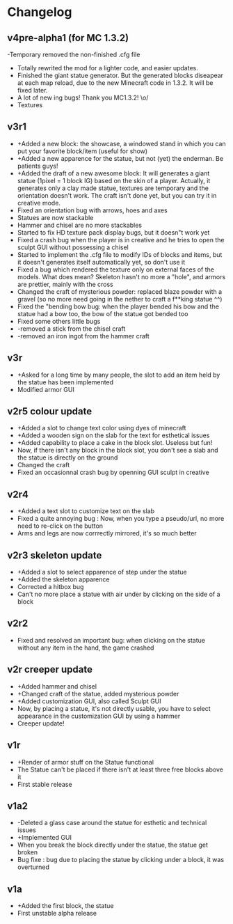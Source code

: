 # Changelog

## v4pre-alpha1 (for MC 1.3.2)

-Temporary removed the non-finished .cfg file
* Totally rewrited the mod for a lighter code, and easier updates.
* Finished the giant statue generator. But the generated blocks diseapear at each map reload, due to the new Minecraft code in 1.3.2. It will be fixed later.
* A lot of new ­ing bugs! Thank you MC1.3.2! \o/
* Textures

## v3r1

* +Added a new block: the showcase, a windowed stand in which you can put your favorite block/item (useful for show)
* +Added a new apparence for the statue, but not (yet) the enderman. Be patients guys!
* +Added the draft of a new awesome block: It will generates a giant statue (1pixel = 1 block IG) based on the skin of a player. Actually, it generates only a clay made statue, textures are temporary and the orientation doesn't work. The craft isn't done yet, but you can try it in creative mode.
* Fixed an orientation bug with arrows, hoes and axes
* Statues are now stackable
* Hammer and chisel are no more stackables
* Started to fix HD texture pack display bugs, but it doesn"t work yet
* Fixed a crash bug when the player is in creative and he tries to open the sculpt GUI without possessing a chisel
* Started to implement the .cfg file to modify IDs of blocks and items, but it doesn't generates itself automatically yet, so don't use it
* Fixed a bug which rendered the texture only on external faces of the models. What does mean? Skeleton hasn't no more a "hole", and armors are prettier, mainly with the cross
* Changed the craft of mysterious powder: replaced blaze powder with a gravel (so no more need going in the nether to craft a f\*\*king statue ^^)
* Fixed the "bending bow bug: when the player bended his bow and the statue had a bow too, the bow of the statue got bended too
* Fixed some others little bugs
* -removed a stick from the chisel craft
* -removed an iron ingot from the hammer craft

## v3r

* +Asked for a long time by many people, the slot to add an item held by the statue has been implemented
* Modified armor GUI

## v2r5 colour update

* +Added a slot to change text color using dyes of minecraft
* +Added a wooden sign on the slab for the text for esthetical issues
* +Added capability to place a cake in the block slot. Useless but fun!
* Now, if there isn't any block in the block slot, you don't see a slab and the statue is directly on the ground
* Changed the craft
* Fixed an occasionnal crash bug by openning GUI sculpt in creative

## v2r4

* +Added a text slot to customize text on the slab
* Fixed a quite annoying bug : Now, when you type a pseudo/url, no more need to re-click on the button
* Arms and legs are now corrrectly mirrored, it's so much better

## v2r3 skeleton update

* +Added a slot to select apparence of step under the statue
* +Added the skeleton apparence
* Corrected a hitbox bug
* Can't no more place a statue with air under by clicking on the side of a block

## v2r2

* Fixed and resolved an important bug: when clicking on the statue without any item in the hand, the game crashed

## v2r creeper update

* +Added hammer and chisel
* +Changed craft of the statue, added mysterious powder
* +Added customization GUI, also called Sculpt GUI
* Now, by placing a statue, it's not directly usable, you have to select appearance in the customization GUI by using a hammer
* Creeper update!

## v1r

* +Render of armor stuff on the Statue functional
* The Statue can't be placed if there isn't at least three free blocks above it
* First stable release

## v1a2

* -Deleted a glass case around the statue for esthetic and technical issues
* +Implemented GUI
* When you break the block directly under the statue, the statue get broken
* Bug fixe : bug due to placing the statue by clicking under a block, it was overturned

## v1a

* +Added the first block, the statue
* First unstable alpha release

